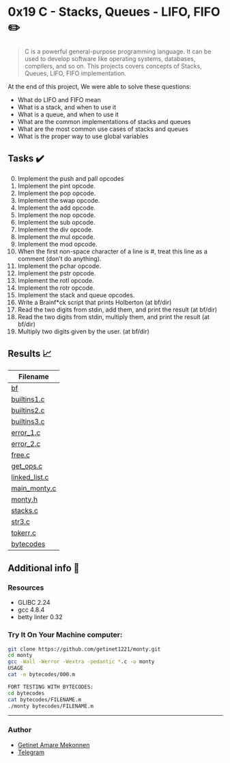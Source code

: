 # 0x19 C - Stacks, Queues - LIFO, FIFO :pencil2:

> C is a powerful general-purpose programming language. It can be used to develop software like operating systems, databases, compilers, and so on. This projects covers concepts of Stacks, Queues, LIFO, FIFO implementation.


At the end of this project, We were able to solve these questions:
  
* What do LIFO and FIFO mean
* What is a stack, and when to use it
* What is a queue, and when to use it
* What are the common implementations of stacks and queues
* What are the most common use cases of stacks and queues
* What is the proper way to use global variables

## Tasks :heavy_check_mark:

0. Implement the push and pall opcodes
1. Implement the pint opcode.
2. Implement the pop opcode.
3. Implement the swap opcode.
4. Implement the add opcode.
5. Implement the nop opcode.
6. Implement the sub opcode.
7. Implement the div opcode.
8. Implement the mul opcode.
9. Implement the mod opcode.
10. When the first non-space character of a line is #, treat this line as a comment (don’t do anything).
11. Implement the pchar opcode.
12. Implement the pstr opcode.
13. Implement the rotl opcode.
14. Implement the rotr opcode.
15. Implement the stack and queue opcodes.
16. Write a Brainf*ck script that prints Holberton (at bf/dir)
17. Read the two digits from stdin, add them, and print the result (at bf/dir)
18. Read the two digits from stdin, multiply them, and print the result (at bf/dir)
19. Multiply two digits given by the user. (at bf/dir)

## Results :chart_with_upwards_trend:

| Filename |
| ------ |
| [bf](https://github.com/getinet1221/monty/tree/df9ab3ad3ae6d985abefed3d2b5919577256f8b5/bf)|
| [builtins1.c](https://github.com/getinet1221/monty/blob/df9ab3ad3ae6d985abefed3d2b5919577256f8b5/builtins1.c)|
| [builtins2.c](https://github.com/getinet1221/monty/blob/df9ab3ad3ae6d985abefed3d2b5919577256f8b5/builtins2.c)|
| [builtins3.c](https://github.com/getinet1221/monty/blob/df9ab3ad3ae6d985abefed3d2b5919577256f8b5/builtins3.c)|
| [error_1.c](https://github.com/getinet1221/monty/blob/df9ab3ad3ae6d985abefed3d2b5919577256f8b5/error_1.c)|
| [error_2.c](https://github.com/getinet1221/monty/blob/df9ab3ad3ae6d985abefed3d2b5919577256f8b5/error_2.c)|
| [free.c](https://github.com/getinet1221/monty/blob/df9ab3ad3ae6d985abefed3d2b5919577256f8b5/free.c)|
| [get_ops.c](https://github.com/getinet1221/blob/df9ab3ad3ae6d985abefed3d2b5919577256f8b5/get_ops.c)|
| [linked_list.c](https://github.com/getinet1221/monty/blob/df9ab3ad3ae6d985abefed3d2b5919577256f8b5/linked_list.c)|
| [main_monty.c](https://github.com/getinet1221/monty/blob/df9ab3ad3ae6d985abefed3d2b5919577256f8b5/main_monty.c)|
| [monty.h](https://github.com/getinet1221/monty/blob/df9ab3ad3ae6d985abefed3d2b5919577256f8b5/monty.h)|
| [stacks.c](https://github.com/getinet1221/monty/blob/df9ab3ad3ae6d985abefed3d2b5919577256f8b5/stacks.c)|
| [str3.c](https://github.com/getinet1221/monty/blob/df9ab3ad3ae6d985abefed3d2b5919577256f8b5/str3.c)|
| [tokerr.c](https://github.com/getinet1221/monty/blob/df9ab3ad3ae6d985abefed3d2b5919577256f8b5/tokerr.c)|
| [bytecodes](https://github.com/getinet1221/monty/tree/df9ab3ad3ae6d985abefed3d2b5919577256f8b5/bytecodes)|


## Additional info :construction:
### Resources

- GLIBC 2.24
- gcc 4.8.4
- betty linter 0.32



### Try It On Your Machine computer:	
```bash
git clone https://github.com/getinet1221/monty.git
cd monty
gcc -Wall -Werror -Wextra -pedantic *.c -o monty
USAGE
cat -e bytecodes/000.m

FORT TESTING WITH BYTECODES:
cd bytecodes
cat bytecodes/FILENAME.m
./monty bytecodes/FILENAME.m
```
<hr/>

### Author
- [Getinet Amare Mekonnen](https://www.github.com/getinet1221)
- [Telegram](https://t.me/gama2112)
